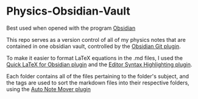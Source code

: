 # Physics-Obsidian-Vault

Best used when opened with the program [Obsidian](https://obsidian.md/)

This repo serves as a version control of all of my physics notes that are contained in one obsidian vault, controlled by the [Obsidian Git plugin](https://obsidian.md/plugins?id=obsidian-git).

To make it easier to format LaTeX equations in the .md files, I used the [Quick LaTeX for Obsidian plugin](https://obsidian.md/plugins?id=quick-latex) and the [Editor Syntax Highlighting plugin](https://obsidian.md/plugins?id=cm-editor-syntax-highlight-obsidian).

Each folder contains all of the files pertaining to the folder's subject, and the tags are used to sort the markdown files into their respective folders, using the [Auto Note Mover plugin](https://obsidian.md/plugins?id=auto-note-mover)
